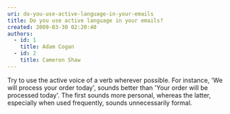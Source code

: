 ```yaml
---
uri: do-you-use-active-language-in-your-emails
title: Do you use active language in your emails?
created: 2009-03-30 02:20:40
authors:
  - id: 1
    title: Adam Cogan
  - id: 2
    title: Cameron Shaw
---
```





<span class='intro'> 
  <p>Try to use the active voice of a verb wherever possible. For instance, 'We will process your order today', sounds better than 'Your order will be processed today'. The first sounds more personal, whereas the latter, especially when used frequently, sounds unnecessarily formal.
</p>
 </span>




